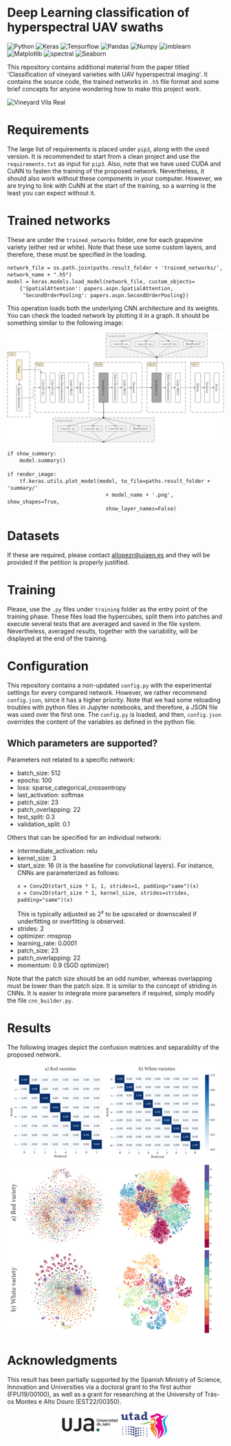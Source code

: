 # Deep Learning classification of hyperspectral UAV swaths

![Python](https://img.shields.io/badge/Python-3.9-green.svg) 
![Keras](https://img.shields.io/badge/Keras-2.10.0-red.svg) 
![Tensorflow](https://img.shields.io/badge/TensorFlow-2.11.0-orange.svg) 
![Pandas](https://img.shields.io/badge/Pandas-1.5.1-yellow.svg)
![Numpy](https://img.shields.io/badge/Numpy-1.23.4-blue.svg)
![imblearn](https://img.shields.io/badge/imbalanced_learn-0.9.1-purple.svg)
![Matplotlib](https://img.shields.io/badge/Matplotlib-3.6.2-lime.svg)
![spectral](https://img.shields.io/badge/spectral-0.23.1-cyan.svg)
![Seaborn](https://img.shields.io/badge/Seaborn-0.12.1-green.svg)

This repository contains additional material from the paper titled 'Classification of vineyard varieties with UAV hyperspectral imaging'. It contains the source code, the trained networks in `.h5` file format and some brief concepts for anyone wondering how to make this project work.

![Vineyard Vila Real](readme_assets/vineyard_background.jpg)

# Requirements

The large list of requirements is placed under `pip3`, along with the used version. It is recommended to start from a clean project and use the `requirements.txt` as input for `pip3`. Also, note that we have used CUDA and CuNN to fasten the training of the proposed network. Nevertheless, it should also work without these components in your computer. However, we are trying to link with CuNN at the start of the training, so a warning is the least you can expect without it.

# Trained networks

These are under the `trained_networks` folder, one for each grapevine variety (either red or white). Note that these use some custom layers, and therefore, these must be specified in the loading.

```# Load network
network_file = os.path.join(paths.result_folder + 'trained_networks/', network_name + ".h5")
model = keras.models.load_model(network_file, custom_objects=           
    {'SpatialAttention': papers.aspn.SpatialAttention, 
     'SecondOrderPooling': papers.aspn.SecondOrderPooling})
```

This operation loads both the underlying CNN architecture and its weights. You can check the loaded network by plotting it in a graph. It should be something similar to the following image:

![Network Summary](readme_assets/network.png)

```
if show_summary:
    model.summary()

if render_image:
    tf.keras.utils.plot_model(model, to_file=paths.result_folder + 'summary/' 
                                + model_name + '.png', show_shapes=True, 
                                show_layer_names=False)
```

# Datasets

If these are required, please contact allopezr@ujaen.es and they will be provided if the petition is properly justified. 

# Training 

Please, use the `.py` files under `training` folder as the entry point of the training phase. These files load the hypercubes, split them into patches and execute several tests that are averaged and saved in the file system. Nevertheless, averaged results, together with the variability, will be displayed at the end of the training.

# Configuration

This repository contains a non-updated `config.py` with the experimental settings for every compared network. However, we rather recommend `config.json`, since it has a higher priority. Note that we had some reloading troubles with python files in Jupyter notebooks, and therefore, a JSON file was used over the first one. The `config.py` is loaded, and then, `config.json` overrides the content of the variables as defined in the python file.

## Which parameters are supported?

Parameters not related to a specific network:
* batch_size: 512
* epochs: 100
* loss: sparse_categorical_crossentropy
* last_activation: softmax
* patch_size: 23
* patch_overlapping: 22
* test_split: 0.3
* validation_split: 0.1

Others that can be specified for an individual network: 

* intermediate_activation: relu
* kernel_size: 3
* start_size: 16 (it is the baseline for convolutional layers). For instance, CNNs are parameterized as follows:
    ```
    x = Conv2D(start_size * 1, 1, strides=1, padding="same")(x)
    x = Conv2D(start_size * 1, kernel_size, strides=strides, padding="same")(x)
    ```
    This is typically adjusted as $2^x$ to be upscaled or downscaled if underfitting or overfitting is observed.
* strides: 2
* optimizer: rmsprop
* learning_rate: 0.0001
* patch_size: 23
* patch_overlapping: 22
* momentum: 0.9 (SGD optimizer)

Note that the patch size should be an odd number, whereas overlapping must be lower than the patch size. It is similar to the concept of striding in CNNs. It is easier to integrate more parameters if required, simply modify the file `cnn_builder.py`.

# Results

The following images depict the confusion matrices and separability of the proposed network.

![Confusion Matrices](readme_assets/confusion_matrices.png)
![Separability](readme_assets/separability.png)

# Acknowledgments

This result has been partially supported by the Spanish Ministry of Science, Innovation and Universities via a doctoral grant to the first author (FPU19/00100), as well as a grant for researching at the University of Trás-os Montes e Alto Douro (EST22/00350).

<img src="readme_assets/universities.png" style="width:50%; display: block; margin: 0 auto"/>
